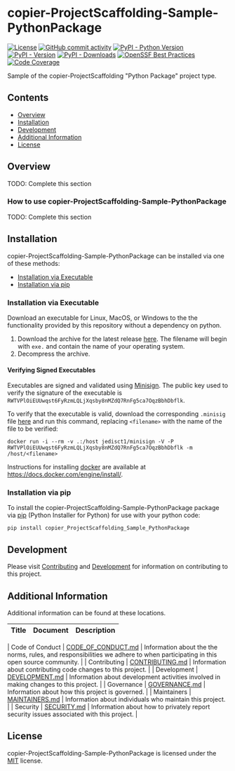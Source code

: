 # copier-ProjectScaffolding-Sample-PythonPackage

<!-- BEGIN: Exclude Package -->
<!-- [BEGIN] Badges -->
[![License](https://img.shields.io/github/license/gt-sse-center/copier-ProjectScaffolding-Sample-PythonPackage?color=dark-green)](https://github.com/gt-sse-center/copier-ProjectScaffolding-Sample-PythonPackage/blob/master/LICENSE.txt)
[![GitHub commit activity](https://img.shields.io/github/commit-activity/y/gt-sse-center/copier-ProjectScaffolding-Sample-PythonPackage?color=dark-green)](https://github.com/gt-sse-center/copier-ProjectScaffolding-Sample-PythonPackage/commits/main/)
[![PyPI - Python Version](https://img.shields.io/pypi/pyversions/copier_ProjectScaffolding_Sample_PythonPackage?color=dark-green)](https://pypi.org/project/copier_ProjectScaffolding_Sample_PythonPackage/)
[![PyPI - Version](https://img.shields.io/pypi/v/copier_ProjectScaffolding_Sample_PythonPackage?color=dark-green)](https://pypi.org/project/copier_ProjectScaffolding_Sample_PythonPackage/)
[![PyPI - Downloads](https://img.shields.io/pypi/dm/copier-projectscaffolding-sample-pythonpackage)](https://pypistats.org/packages/copier-projectscaffolding-sample-pythonpackage)
[![OpenSSF Best Practices](https://www.bestpractices.dev/projects/9264/badge)](https://www.bestpractices.dev/projects/9264)
[![Code Coverage](https://img.shields.io/endpoint?url=https://gist.githubusercontent.com/davidbrownell/2f9d770d13e3a148424f374f74d41f4b/raw/copier-ProjectScaffolding-Sample-PythonPackage_coverage.json)](https://github.com/gt-sse-center/copier-ProjectScaffolding-Sample-PythonPackage/actions)
<!-- [END] Badges -->
<!-- END: Exclude Package -->

Sample of the copier-ProjectScaffolding "Python Package" project type.

<!-- BEGIN: Exclude Package -->
## Contents
- [Overview](#overview)
- [Installation](#installation)
- [Development](#development)
- [Additional Information](#additional-information)
- [License](#license)
<!-- END: Exclude Package -->

## Overview
TODO: Complete this section

### How to use copier-ProjectScaffolding-Sample-PythonPackage
TODO: Complete this section

<!-- BEGIN: Exclude Package -->
## Installation
<!-- [BEGIN] Installation -->
copier-ProjectScaffolding-Sample-PythonPackage can be installed via one of these methods:

- [Installation via Executable](#installation-via-executable)
- [Installation via pip](#installation-via-pip)

### Installation via Executable
Download an executable for Linux, MacOS, or Windows to the the functionality provided by this repository without a dependency on python.

1. Download the archive for the latest release [here](https://github.com/gt-sse-center/copier-ProjectScaffolding-Sample-PythonPackage/releases/latest). The filename will begin with `exe.` and contain the name of your operating system.
2. Decompress the archive.

#### Verifying Signed Executables
Executables are signed and validated using [Minisign](https://jedisct1.github.io/minisign/). The public key used to verify the signature of the executable is `RWTVPlOiEUUwqst6FyRzmLQLjXqsby8nMZdQ7RnFg5ca7OqzBbhDbflk`.

To verify that the executable is valid, download the corresponding `.minisig` file [here](https://github.com/gt-sse-center/copier-ProjectScaffolding-Sample-PythonPackage/releases/latest) and run this command, replacing `<filename>` with the name of the file to be verified:

`docker run -i --rm -v .:/host jedisct1/minisign -V -P RWTVPlOiEUUwqst6FyRzmLQLjXqsby8nMZdQ7RnFg5ca7OqzBbhDbflk -m /host/<filename>`

Instructions for installing [docker](https://docker.com) are available at https://docs.docker.com/engine/install/.

### Installation via pip
To install the copier-ProjectScaffolding-Sample-PythonPackage package via [pip](https://pip.pypa.io/en/stable/) (Python Installer for Python) for use with your python code:

`pip install copier_ProjectScaffolding_Sample_PythonPackage`

<!-- [END] Installation -->

## Development
<!-- [BEGIN] Development -->
Please visit [Contributing](https://github.com/gt-sse-center/copier-ProjectScaffolding-Sample-PythonPackage/blob/main/CONTRIBUTING.md) and [Development](https://github.com/gt-sse-center/copier-ProjectScaffolding-Sample-PythonPackage/blob/main/DEVELOPMENT.md) for information on contributing to this project.<!-- [END] Development -->

<!-- END: Exclude Package -->

## Additional Information
Additional information can be found at these locations.

| Title | Document | Description |
| --- | --- | --- |
<!-- [BEGIN] Additional Information -->
| Code of Conduct | [CODE_OF_CONDUCT.md](https://github.com/gt-sse-center/copier-ProjectScaffolding-Sample-PythonPackage/blob/main/CODE_OF_CONDUCT.md) | Information about the the norms, rules, and responsibilities we adhere to when participating in this open source community. |
| Contributing | [CONTRIBUTING.md](https://github.com/gt-sse-center/copier-ProjectScaffolding-Sample-PythonPackage/blob/main/CONTRIBUTING.md) | Information about contributing code changes to this project. |
| Development | [DEVELOPMENT.md](https://github.com/gt-sse-center/copier-ProjectScaffolding-Sample-PythonPackage/blob/main/DEVELOPMENT.md) | Information about development activities involved in making changes to this project. |
| Governance | [GOVERNANCE.md](https://github.com/gt-sse-center/copier-ProjectScaffolding-Sample-PythonPackage/blob/main/GOVERNANCE.md) | Information about how this project is governed. |
| Maintainers | [MAINTAINERS.md](https://github.com/gt-sse-center/copier-ProjectScaffolding-Sample-PythonPackage/blob/main/MAINTAINERS.md) | Information about individuals who maintain this project. |
| Security | [SECURITY.md](https://github.com/gt-sse-center/copier-ProjectScaffolding-Sample-PythonPackage/blob/main/SECURITY.md) | Information about how to privately report security issues associated with this project. |
<!-- [END] Additional Information -->

## License

copier-ProjectScaffolding-Sample-PythonPackage is licensed under the <a href="https://choosealicense.com/licenses/mit/" target="_blank">MIT</a> license.
